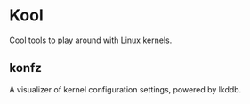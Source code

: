 # Kool

Cool tools to play around with Linux kernels.

## konfz

A visualizer of kernel configuration settings, powered by lkddb.
